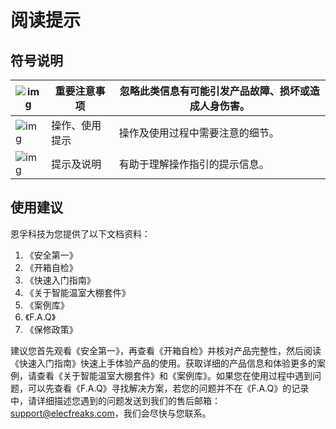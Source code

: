 ﻿# 阅读提示

## 符号说明

| ![img](https://wiki-media-ef.oss-cn-hongkong.aliyuncs.com/i18n/en/docusaurus-plugin-content-docs/current/microbit/wisdom-life/microbit-smart-greenhouse-kit/images/microbit-greenhouse-reading-tips-01.png) | 重要注意事项   | 忽略此类信息有可能引发产品故障、损坏或造成人身伤害。 |
| -------------------------------------------------------- | -------------- | ---------------------------------------------------- |
| ![img](https://wiki-media-ef.oss-cn-hongkong.aliyuncs.com/i18n/en/docusaurus-plugin-content-docs/current/microbit/wisdom-life/microbit-smart-greenhouse-kit/images/microbit-greenhouse-reading-tips-02.png) | 操作、使用提示 | 操作及使用过程中需要注意的细节。                     |
| ![img](https://wiki-media-ef.oss-cn-hongkong.aliyuncs.com/i18n/en/docusaurus-plugin-content-docs/current/microbit/wisdom-life/microbit-smart-greenhouse-kit/images/microbit-greenhouse-reading-tips-03.png) | 提示及说明     | 有助于理解操作指引的提示信息。                       |

## 使用建议

恩孚科技为您提供了以下文档资料：

1. 《安全第一》
2. 《开箱自检》
3. 《快速入门指南》
4. 《关于智能温室大棚套件》
5. 《案例库》
6. 《F.A.Q》
7. 《保修政策》

建议您首先观看《安全第一》，再查看《开箱自检》并核对产品完整性，然后阅读《快速入门指南》快速上手体验产品的使用。获取详细的产品信息和体验更多的案例，请查看《关于智能温室大棚套件》和《案例库》。如果您在使用过程中遇到问题，可以先查看《F.A.Q》寻找解决方案，若您的问题并不在《F.A.Q》的记录中，请详细描述您遇到的问题发送到我们的售后邮箱：support@elecfreaks.com，我们会尽快与您联系。

